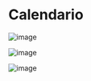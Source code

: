 # Calendario











![image](https://user-images.githubusercontent.com/61597305/181250043-e4a8b64d-e753-44d1-9ec4-db52c077043c.png)


![image](https://user-images.githubusercontent.com/61597305/181250242-e419f5f4-09ad-4095-87c1-4209b1a003a9.png)


![image](https://user-images.githubusercontent.com/61597305/181249683-b37e02f2-220c-4255-8495-cc181cecce00.png)
